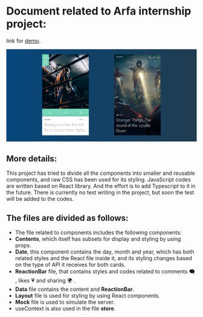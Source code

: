 # Document related to Arfa internship project:

link for [demo](https://daniel-x-project.netlify.app/).

![This is an image](/asset/imgOfProject.JPG)

## More details:

This project has tried to divide all the components into smaller and reusable components, and raw CSS has been used for its styling.
JavaScript codes are written based on React library. And the effort is to add Typescript to it in the future.
There is currently no test writing in the project, but soon the test will be added to the codes.
## The files are divided as follows:
- The file related to components includes the following components:
- **Contents**, which itself has subsets for display and styling by using props.
- **Date**, this component contains the day, month and year, which has both related styles and the React file inside it, and its styling changes based on the type of API it receives for both cards.
- **ReactionBar** file, that contains styles and codes related to comments :left_speech_bubble: , likes :heartpulse: and sharing :earth_africa: .
- **Data** file contains the content and **ReactionBar**.
- **Layout** file is used for styling by using React components.
- **Mock** file is used to simulate the server.
- useContext is also used in the file **store**.
